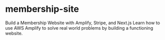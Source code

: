 # membership-site
Build a Membership Website with Amplify, Stripe, and Next.js
Learn how to use AWS Amplify to solve real world problems by building a functioning website.
